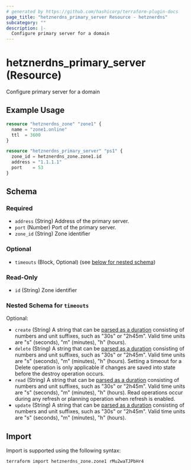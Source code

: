 ```yaml
---
# generated by https://github.com/hashicorp/terraform-plugin-docs
page_title: "hetznerdns_primary_server Resource - hetznerdns"
subcategory: ""
description: |-
  Configure primary server for a domain
---
```


# hetznerdns_primary_server (Resource)

Configure primary server for a domain

## Example Usage

```terraform
resource "hetznerdns_zone" "zone1" {
  name = "zone1.online"
  ttl  = 3600
}

resource "hetznerdns_primary_server" "ps1" {
  zone_id = hetznerdns_zone.zone1.id
  address = "1.1.1.1"
  port    = 53
}
```

<!-- schema generated by tfplugindocs -->
## Schema

### Required

- `address` (String) Address of the primary server.
- `port` (Number) Port of the primary server.
- `zone_id` (String) Zone identifier

### Optional

- `timeouts` (Block, Optional) (see [below for nested schema](#nestedblock--timeouts))

### Read-Only

- `id` (String) Zone identifier

<a id="nestedblock--timeouts"></a>
### Nested Schema for `timeouts`

Optional:

- `create` (String) A string that can be [parsed as a duration](https://pkg.go.dev/time#ParseDuration) consisting of numbers and unit suffixes, such as "30s" or "2h45m". Valid time units are "s" (seconds), "m" (minutes), "h" (hours).
- `delete` (String) A string that can be [parsed as a duration](https://pkg.go.dev/time#ParseDuration) consisting of numbers and unit suffixes, such as "30s" or "2h45m". Valid time units are "s" (seconds), "m" (minutes), "h" (hours). Setting a timeout for a Delete operation is only applicable if changes are saved into state before the destroy operation occurs.
- `read` (String) A string that can be [parsed as a duration](https://pkg.go.dev/time#ParseDuration) consisting of numbers and unit suffixes, such as "30s" or "2h45m". Valid time units are "s" (seconds), "m" (minutes), "h" (hours). Read operations occur during any refresh or planning operation when refresh is enabled.
- `update` (String) A string that can be [parsed as a duration](https://pkg.go.dev/time#ParseDuration) consisting of numbers and unit suffixes, such as "30s" or "2h45m". Valid time units are "s" (seconds), "m" (minutes), "h" (hours).

## Import

Import is supported using the following syntax:

```shell
terraform import hetznerdns_zone.zone1 rMu2waTJPbHr4
```
